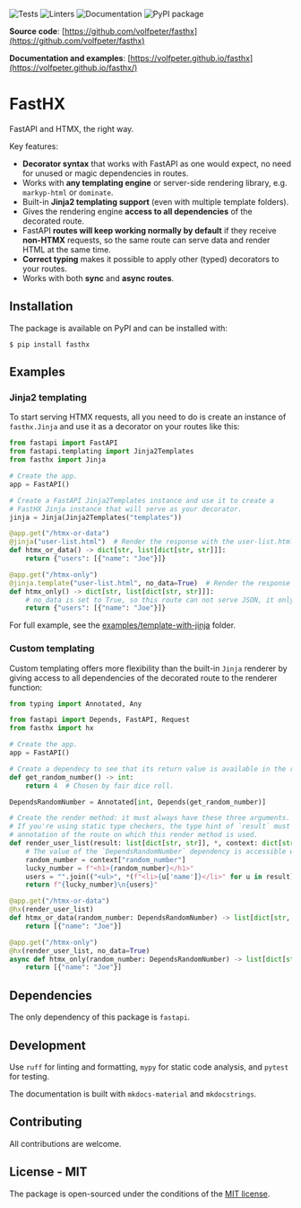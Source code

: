 ![Tests](https://github.com/volfpeter/fasthx/actions/workflows/tests.yml/badge.svg)
![Linters](https://github.com/volfpeter/fasthx/actions/workflows/linters.yml/badge.svg)
![Documentation](https://github.com/volfpeter/fasthx/actions/workflows/build-docs.yml/badge.svg)
![PyPI package](https://img.shields.io/pypi/v/fasthx?color=%2334D058&label=PyPI%20Package)

**Source code**: [https://github.com/volfpeter/fasthx](https://github.com/volfpeter/fasthx)

**Documentation and examples**: [https://volfpeter.github.io/fasthx](https://volfpeter.github.io/fasthx/)

# FastHX

FastAPI and HTMX, the right way.

Key features:

- **Decorator syntax** that works with FastAPI as one would expect, no need for unused or magic dependencies in routes.
- Works with **any templating engine** or server-side rendering library, e.g. `markyp-html` or `dominate`.
- Built-in **Jinja2 templating support** (even with multiple template folders).
- Gives the rendering engine **access to all dependencies** of the decorated route.
- FastAPI **routes will keep working normally by default** if they receive **non-HTMX** requests, so the same route can serve data and render HTML at the same time.
- **Correct typing** makes it possible to apply other (typed) decorators to your routes.
- Works with both **sync** and **async routes**.

## Installation

The package is available on PyPI and can be installed with:

```console
$ pip install fasthx
```

## Examples

### Jinja2 templating

To start serving HTMX requests, all you need to do is create an instance of `fasthx.Jinja` and use it as a decorator on your routes like this:

```python
from fastapi import FastAPI
from fastapi.templating import Jinja2Templates
from fasthx import Jinja

# Create the app.
app = FastAPI()

# Create a FastAPI Jinja2Templates instance and use it to create a
# FastHX Jinja instance that will serve as your decorator.
jinja = Jinja(Jinja2Templates("templates"))

@app.get("/htmx-or-data")
@jinja("user-list.html")  # Render the response with the user-list.html template.
def htmx_or_data() -> dict[str, list[dict[str, str]]]:
    return {"users": [{"name": "Joe"}]}

@app.get("/htmx-only")
@jinja.template("user-list.html", no_data=True)  # Render the response with the user-list.html template.
def htmx_only() -> dict[str, list[dict[str, str]]]:
    # no_data is set to True, so this route can not serve JSON, it only responds to HTMX requests.
    return {"users": [{"name": "Joe"}]}
```

For full example, see the [examples/template-with-jinja](https://github.com/volfpeter/fasthx/tree/main/examples) folder.

### Custom templating

Custom templating offers more flexibility than the built-in `Jinja` renderer by giving access to all dependencies of the decorated route to the renderer function:

```python
from typing import Annotated, Any

from fastapi import Depends, FastAPI, Request
from fasthx import hx

# Create the app.
app = FastAPI()

# Create a dependecy to see that its return value is available in the render function.
def get_random_number() -> int:
    return 4  # Chosen by fair dice roll.

DependsRandomNumber = Annotated[int, Depends(get_random_number)]

# Create the render method: it must always have these three arguments.
# If you're using static type checkers, the type hint of `result` must match the return type
# annotation of the route on which this render method is used.
def render_user_list(result: list[dict[str, str]], *, context: dict[str, Any], request: Request) -> str:
    # The value of the `DependsRandomNumber` dependency is accessible with the same name as in the route.
    random_number = context["random_number"]
    lucky_number = f"<h1>{random_number}</h1>"
    users = "".join(("<ul>", *(f"<li>{u['name']}</li>" for u in result), "</ul>"))
    return f"{lucky_number}\n{users}"

@app.get("/htmx-or-data")
@hx(render_user_list)
def htmx_or_data(random_number: DependsRandomNumber) -> list[dict[str, str]]:
    return [{"name": "Joe"}]

@app.get("/htmx-only")
@hx(render_user_list, no_data=True)
async def htmx_only(random_number: DependsRandomNumber) -> list[dict[str, str]]:
    return [{"name": "Joe"}]

```

## Dependencies

The only dependency of this package is `fastapi`.

## Development

Use `ruff` for linting and formatting, `mypy` for static code analysis, and `pytest` for testing.

The documentation is built with `mkdocs-material` and `mkdocstrings`.

## Contributing

All contributions are welcome.

## License - MIT

The package is open-sourced under the conditions of the [MIT license](https://choosealicense.com/licenses/mit/).
